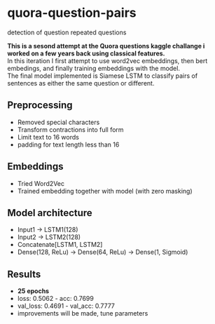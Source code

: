 # quora-question-pairs
detection of question repeated questions

__This is a sesond attempt at the Quora questions kaggle challange i worked on a few years back using classical features.__<br>
In this iteration I first attempt to use word2vec embeddings, then bert embedings, and finally training embeddings with the model.<br>
The final model implemented is Siamese LSTM to classify pairs of sentences as either the same question or different.<br>

## Preprocessing
* Removed special characters
* Transform contractions into full form
* Limit text to 16 words
* padding for text length less than 16

## Embeddings
* Tried Word2Vec
* Trained embedding together with model (with zero masking) 

## Model architecture
* Input1 -> LSTM1(128)
* Input2 -> LSTM2(128)
* Concatenate[LSTM1, LSTM2]
* Dense(128, ReLu) -> Dense(64, ReLu) -> Dense(1, Sigmoid)

## Results
* __25 epochs__
* loss: 0.5062 - acc: 0.7699
* val_loss: 0.4691 - val_acc: 0.7777
* improvements will be made, tune parameters

